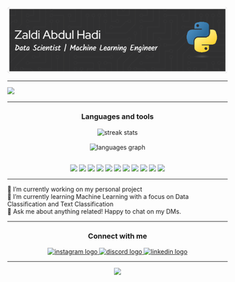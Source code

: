 ![Zaldi Abdul Hadi](./image/github-header-image.png)

<hr/>

<img height="200" src="https://media4.giphy.com/media/v1.Y2lkPTc5MGI3NjExbWxyeHV1ZTFiMXo0YWR1dHRsaG43ZzE3cm1mbTNla2hmcW15YXRmeCZlcD12MV9pbnRlcm5hbF9naWZfYnlfaWQmY3Q9cw/mTs11L9uuyGiI/giphy.gif"  />

<hr/>

<div align="center">
<h3>Languages and tools</h3>
<div align="center">
    <img
    width="500px"
    align="center"
    src="https://github-readme-streak-stats-salesp07.vercel.app?user=zaldiabdulhadi&theme=catppuccin-mocha&count_private=true"
    alt="streak stats"
  />
</div>
<br/>
<div align="center">
  <img src="https://github-readme-stats.vercel.app/api/top-langs?username=zaldiabdulhadi&locale=en&hide_title=false&layout=compact&card_width=320&langs_count=5&theme=dracula&hide_border=false&order=2" height="150" alt="languages graph"  />
</div>

<br>

<img src="https://img.shields.io/badge/Python-FFD43B?style=for-the-badge&logo=python&logoColor=blue" /> <img src="https://img.shields.io/badge/Pandas-2C2D72?style=for-the-badge&logo=pandas&logoColor=white" /> <img src="https://img.shields.io/badge/Numpy-777BB4?style=for-the-badge&logo=numpy&logoColor=white" /> <img src="https://img.shields.io/badge/scikit_learn-F7931E?style=for-the-badge&logo=scikit-learn&logoColor=white" /> <img src="https://img.shields.io/badge/MySQL-005C84?style=for-the-badge&logo=mysql&logoColor=white" /> <img src="https://img.shields.io/badge/Flask-000000?style=for-the-badge&logo=flask&logoColor=white" /> <img src="https://img.shields.io/badge/Streamlit-FF4B4B?style=for-the-badge&logo=Streamlit&logoColor=white" /> <img src="https://img.shields.io/badge/HTML5-E34F26?style=for-the-badge&logo=html5&logoColor=white" /> <img src="https://img.shields.io/badge/CSS3-1572B6?style=for-the-badge&logo=css3&logoColor=white" /> <img src="https://img.shields.io/badge/Tailwind_CSS-38B2AC?style=for-the-badge&logo=tailwind-css&logoColor=white" /> <img src="https://img.shields.io/badge/Bootstrap-563D7C?style=for-the-badge&logo=bootstrap&logoColor=white" />

</div>

<hr/>

🔭 I’m currently working on my personal project <br>
🌱 I’m currently learning Machine Learning with a focus on Data Classification and Text Classification<br>
💬 Ask me about anything related! Happy to chat on my DMs.

<hr/>

<div align="center">
  <h3>Connect with me</h3>
  <a href="https://instagram.com/ashversss" target="_blank">
    <img src="https://img.shields.io/static/v1?message=Instagram&logo=instagram&label=&color=E4405F&logoColor=white&labelColor=&style=for-the-badge" height="35" alt="instagram logo"  />
  </a>
  <a href="https://discord.com/users/lazyouth" target="_blank">
    <img src="https://img.shields.io/static/v1?message=Discord&logo=discord&label=&color=7289DA&logoColor=white&labelColor=&style=for-the-badge" height="35" alt="discord logo"  />
  </a>
  <a href="https://www.linkedin.com/in/zaldi-abdul-hadi-585654169/" target="_blank">
    <img src="https://img.shields.io/static/v1?message=LinkedIn&logo=linkedin&label=&color=0077B5&logoColor=white&labelColor=&style=for-the-badge" height="35" alt="linkedin logo"  />
  </a>
</div>

<hr/>
<div align="center">
<img height="200" src="https://media0.giphy.com/media/v1.Y2lkPTc5MGI3NjExeTZ3M2g3ZHgyOGFwMzRpaWhubnRmZGs1amYzMTBmYXR1NDFxaDBsMCZlcD12MV9pbnRlcm5hbF9naWZfYnlfaWQmY3Q9cw/F6nQNPCJxbzMXhgRtn/giphy.gif"  />
</div>

